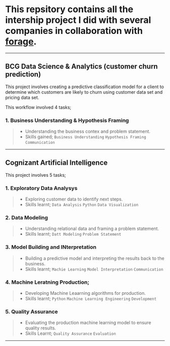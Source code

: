# This repsitory contains all the intership project I did with several companies in collaboration with [forage](https://www.theforage.com).

---

## BCG Data Science  & Analytics (customer churn prediction)

This project involves creating a predictive classification model for a client to determine which customers are likely to churn using customer data set and pricing data set.

This workflow involved 4 tasks;

### 1. Business Understanding & Hypothesis Framing
> - Understanding the business contex and problem statement.
> - Skills gained; `Business Understanding` `Hypothesis Framing` `Communication`

---
## Cognizant Artificial Intelligence

This project involves 5 tasks;

### 1. Exploratory Data Analysys
> - Exploring customer data to identify next steps.
> - Skills learnt; `Data Analysis` `Python` `Data Visualization`


### 2. Data Modeling
> - Understanding relational data and framing a problem statement.
> - Skills learnt; `Datt Modeling` `Problem Statement`

### 3. Model Building and INterpretation
> - Building a predictive model and interpreting the results back to the business.
> - Skills learnt; `Machie Learning` `Model Interpretation` `Communication`

### 4. Machine Leratning Production;
> - Developing Machine Leaarning algorithms for production.
> - Skills learnt; `Python` `Machine Learning Engineering` `Development`

### 5. Quality Assurance
> - Evaluating the production machine learning model to ensure quality results.
> - Skills Learnt; `Quality Assurance` `Evaluation`

---



